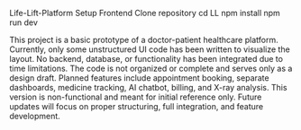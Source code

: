 Life-Lift-Platform
Setup
  Frontend
  Clone repository
     cd LL
     npm install
     npm run dev


>>

This project is a basic prototype of a doctor-patient healthcare platform. Currently, only some unstructured UI code has been written to visualize the layout. No backend, database, or functionality has been integrated due to time limitations. The code is not organized or complete and serves only as a design draft. Planned features include appointment booking, separate dashboards, medicine tracking, AI chatbot, billing, and X-ray analysis. This version is non-functional and meant for initial reference only. Future updates will focus on proper structuring, full integration, and feature development.
